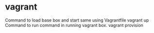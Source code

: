 # vagrant
Command to load base box and start same using Vagrantfile
vagrant up
Command to run command in running vagrant box.
vagrant provision
